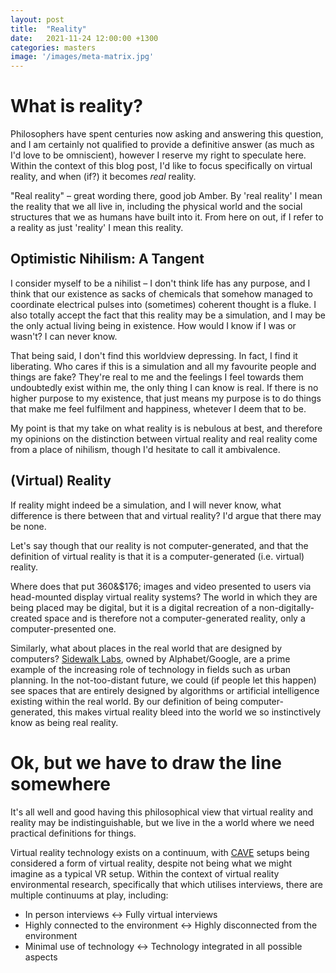 ```yaml
---
layout: post
title:  "Reality"
date:   2021-11-24 12:00:00 +1300
categories: masters
image: '/images/meta-matrix.jpg'
---
```


# What is reality?

Philosophers have spent centuries now asking and answering this question, and I am certainly not qualified to provide a definitive answer (as much as I'd love to be omniscient), however I reserve my right to speculate here. Within the context of this blog post, I'd like to focus specifically on virtual reality, and when (if?) it becomes *real* reality.

"Real reality" &ndash; great wording there, good job Amber. By 'real reality' I mean the reality that we all live in, including the physical world and the social structures that we as humans have built into it. From here on out, if I refer to a reality as just 'reality' I mean this reality.

## Optimistic Nihilism: A Tangent

I consider myself to be a nihilist &ndash; I don't think life has any purpose, and I think that our existence as sacks of chemicals that somehow managed to coordinate electrical pulses into (sometimes) coherent thought is a fluke. I also totally accept the fact that this reality may be a simulation, and I may be the only actual living being in existence. How would I know if I was or wasn't? I can never know.

That being said, I don't find this worldview depressing. In fact, I find it liberating. Who cares if this is a simulation and all my favourite people and things are fake? They're real to me and the feelings I feel towards them undoubtedly exist within me, the only thing I can know is real. If there is no higher purpose to my existence, that just means my purpose is to do things that make me feel fulfilment and happiness, whetever I deem that to be.

My point is that my take on what reality is is nebulous at best, and therefore my opinions on the distinction between virtual reality and real reality come from a place of nihilism, though I'd hesitate to call it ambivalence.

## (Virtual) Reality

If reality might indeed be a simulation, and I will never know, what difference is there between that and virtual reality? I'd argue that there may be none.

Let's say though that our reality is not computer-generated, and that the definition of virtual reality is that it is a computer-generated (i.e. virtual) reality.

Where does that put 360&$176; images and video presented to users via head-mounted display virtual reality systems? The world in which they are being placed may be digital, but it is a digital recreation of a non-digitally-created space and is therefore not a computer-generated reality, only a computer-presented one.

Similarly, what about places in the real world that are designed by computers? [Sidewalk Labs](https://www.sidewalklabs.com), owned by Alphabet/Google, are a prime example of the increasing role of technology in fields such as urban planning. In the not-too-distant future, we could (if people let this happen) see spaces that are entirely designed by algorithms or artificial intelligence existing within the real world. By our definition of being computer-generated, this makes virtual reality bleed into the world we so instinctively know as being real reality.

# Ok, but we have to draw the line somewhere

It's all well and good having this philosophical view that virtual reality and reality may be indistinguishable, but we live in the a world where we need practical definitions for things.

Virtual reality technology exists on a continuum, with [CAVE](https://www.doi.org/10.1145/129888.129892) setups being considered a form of virtual reality, despite not being what we might imagine as a typical VR setup. Within the context of virtual reality environmental research, specifically that which utilises interviews, there are multiple continuums at play, including:

* In person interviews &harr; Fully virtual interviews
* Highly connected to the environment &harr; Highly disconnected from the environment
* Minimal use of technology &harr; Technology integrated in all possible aspects
